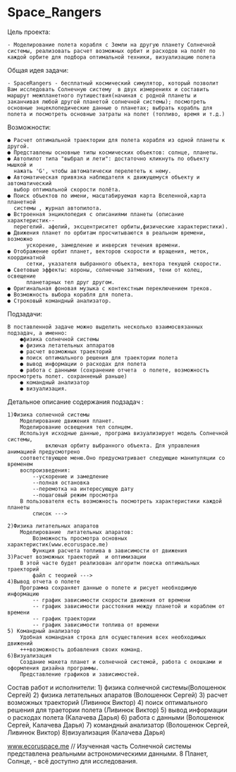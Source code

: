 # Space_Rangers


Цель проекта:

 	- Моделирование полета корабля с Земли на другую планету Солнечной системы, реализовать расчет возможных орбит и расходов на полёт по каждой орбите для подбора оптимальной техники, визуализацию полета



Общая идея задачи:
	
	- SpaceRangers - бесплатный космический симулятор, который позволит Вам исследовать Солнечную систему  в двух измерениях и составить маршрут межпланетного путишествия(начиная с родной планеты и заканчивая любой другой планетой солнечной системы); посмотреть основные энцеклопедические данные о планетах; выбрать корабль для полета и посмотреть основные затраты на полет (топливо, время и т.д.)



Возможности:

	● Расчет оптимальной траектории для полета корабля из одной планеты к другой.
	● Представлены основные типы космических объектов: солнце, планеты.
	● Автопилот типа "выбрал и лети": достаточно кликнуть по объекту мышкой и 
	  нажать 'G', чтобы автоматически перелететь к нему.
	● Автоматическая привязка наблюдателя к движущемуся объекту и автоматический
	  выбор оптимальной скорости полёта.
	● Поиск объектов по имени, масштабируемая карта Вселенной,карта планетной 
	  системы , журнал автопилота.
	● Встроенная энциклопедия с описаниями планеты (описание характеристик-- 
	  перегелий. афелий, эксцентриситет орбиты,физические характеристики). 
	● Движения планет по орбитам просчитываются в реальном времени, возможно 
          ускорение, замедление и инверсия течения времени.
	● Отображение орбит планет, векторов скорости и вращения, меток, координатной 
          сетки, указателя выбранного объекта, вектора текущей скорости.
	● Световые эффекты: короны, солнечные затмения, тени от колец, освещение 
          планетарных тел друг другом.
	● Оригинальная фоновая музыка с контекстным переключением треков.
	● Возможность выбора корабля для полета. 
	● Строковый командный анализатор.



Подзадачи: 

	В поставленной задаче можно выделить несколько взаимосвязанных подзадач, а именно:
		●физика солнечной системы
		● физика летательных аппаратов
		● расчет возможных траекторий 
		● поиск оптимального решения для траектории полета
		● вывод информации о расходах для полета
		● работа с данными (сохранение отчета  о полете, возможность просмотреть полет. сохранненый раньше)
		● командный анализатор 
		● визуализация. 



Детальное описание содержания подзадач	:

	1)Физика солнечной системы
		Моделирование движения планет.
		Моделирование освещения тел солнцем.
		Используя исходные данные, програма визуализирует модель Солнечной системы,
                включая орбиту выбранного объекта. Для управления анимацией предусмотрено
		соответствующее меню.Оно предусматривает следующие манипуляции со временем
		воспроизведения: 
			--ускорение и замедление 
			--полная остановка 
			--перемотка на интересующую дату
			--пошаговый режим просмотра
		В пользователя есть возможность посмотреть характеристики каждой планеты
			список --->
		
	2)Физика литательных апаратов
		Моделирование  литательных апаратов:
			Возможность просмотра основных характеристик(www.ecoruspace.me)
			Функция расчета топлива в зависимости от движения
	3)Расчет возможных траекторий  и оптимизации
		В этой часте будет реализован алгоритм поиска оптимальных траекторий
			файл с теорией ---> 
	4)Вывод отчета о полете
		Программа сохраняет данные о полете и рисует необходимую информацию
			-- график зависимости скорости движения от времени
			-- график зависимости расстояния между планетой и кораблем от времени
			-- график траектории
			-- график зависимости топлива от времени
	5) Командный анализатор
		Удобная командная строка для осуществления всех необходимых движений
		+++возможность добавления своих команд.
	6)Визуализация 
 		Создание макета планет и солнечной системой, работа с окошками и оформления дизайна программы.
		Представление графиков и зависимостей.


		



Состав работ и исполнители:
	1) физика солнечной системы(Волошенюк Сергей)
	2) физика летательных апаратов (Волошенюк Сергей)
	3) расчет возможных траекторий (Ливинюк Виктор)
	4) поиск оптимального решения для траетории полета (Ливинюк Виктор)
	5) вывод информации о расходах полета (Калачева Дарья)
	6) работа с данными (Волошенюк Сергей, Калачева Дарья)
	7) командный анализатор  (Волошенюк Сергей, Ливинюк Виктор)
	8)визуализация (Калачева Дарья)
 



www.ecoruspace.me
// Изученная часть Солнечной системы представлена реальными астрономическими данными. 8 Планет, Солнце,  - всё доступно для исследования.  





